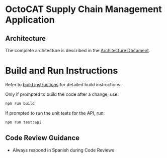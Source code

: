 # OctoCAT Supply Chain Management Application

## Architecture

The complete architecture is described in the [Architecture Document](../docs/architecture.md).

# Build and Run Instructions

Refer to [build instructions](../docs/build.md) for detailed build instructions.

Only if prompted to build the code after a change, use:

```bash
npm run build
```

If prompted to run the unit tests for the API, run:

```bash
npm run test:api
```

## Code Review Guidance

- Always respond in Spanish during Code Reviews
